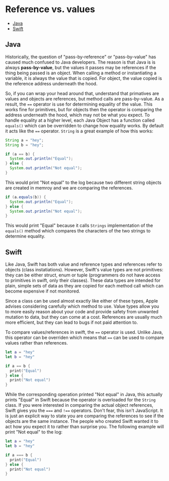 # Reference vs. values

* [Java](#java)
* [Swift](#swift)

## Java

Historically, the question of "pass-by-reference" or "pass-by-value" has caused much confused to Java developers. The reason is that Java is is always **pass-by-value**, but the values it passes may be references if the thing being passed is an object. When calling a method or instantiating a variable, it is always the value that is copied. For object, the value copied is the reference address underneath the hood.

So, if you can wrap your head around that, understand that primatives are values and objects are references, but method calls are pass-by-value. As a result, the `==` operator is use for determining equality of the value. This works fine for primitives, but for objects then the operator is comparing the address underneath the hood, which may not be what you expect. To handle equality at a higher level, each Java Object has a function called `equals()` which can be overridden to change how equality works. By default it acts like the `==` operator. `String` is a great example of how this works:

```java
String a = "hey";
String b = "hey";

if (a == b) {
  System.out.println("Equal");
} else {
  System.out.println("Not equal");
}
```

This would print "Not equal" to the log because two different string objects are created in memroy and we are comparing the references.

```java
if (a.equals(b)) {
  System.out.println("Equal");
} else {
  System.out.println("Not equal");
}
```

This would print "Equal" because it calls `Strings` implementation of the `equals()` method which compares the characters of the two strings to determine equality.

## Swift

Like Java, Swift has both value and reference types and references refer to objects (class instatiations). However, Swift's value types are not primitives: they can be either struct, enum or tuple (programmers do not have access to primitives in swift, only their classes). These data types are intended for plain, simple sets of data as they are copied for each method call which can become expensive if not monitored. 

Since a class can be used almost exactly like either of these types, Apple advises considering carefully which method to use. Value types allow you to more easily reason about your code and provide safety from unwanted mutation to data, but they can come at a cost. References are usually much more efficient, but they can lead to bugs if not paid attention to.

To compare values/references in swift, the `==` operator is used. Unlike Java, this operator can be overriden which means that `==` can be used to compare values rather than references.

```swift
let a = "hey"
let b = "hey"

if a == b {
  print("Equal")
} else {
  print("Not equal")
}
```

While the corresponding operation printed "Not equal" in Java, this actually prints "Equal" in Swift because the operator is overloaded for the `String` class. If you were interested in comparing the actual object references, Swift gives you the `===` and `!==` operators. Don't fear, this isn't JavaScript. It is just an explicit way to state you are comparing the references to see if the objects are the same instance. The people who created Swift wanted it to act how you expect it to rather than surprise you. The following example will print "Not equal" to the log:

```swift
let a = "hey"
let b = "hey"

if a === b {
  print("Equal")
} else {
  print("Not equal")
}
```